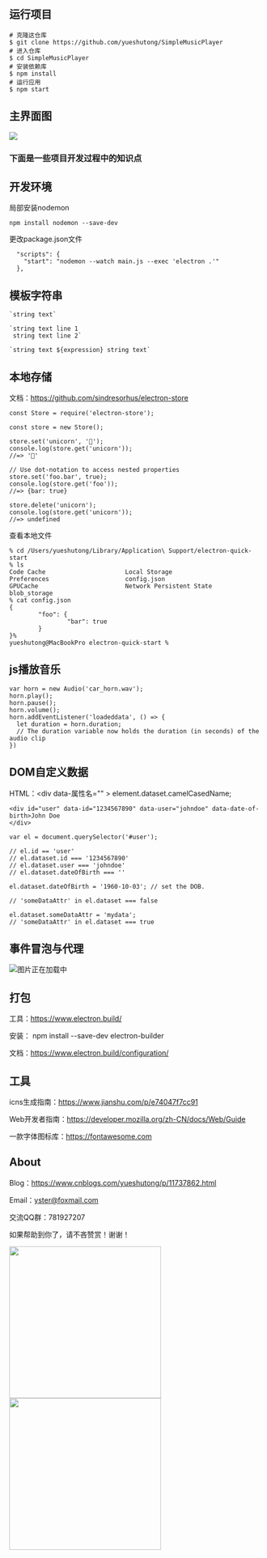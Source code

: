 ## 运行项目

```
# 克隆这仓库
$ git clone https://github.com/yueshutong/SimpleMusicPlayer
# 进入仓库
$ cd SimpleMusicPlayer
# 安装依赖库
$ npm install
# 运行应用
$ npm start
```

## 主界面图

![](https://user-images.githubusercontent.com/31175877/67552484-d0396980-f73d-11e9-9b57-36d6d096b766.jpg)

### 下面是一些项目开发过程中的知识点

## 开发环境

局部安装nodemon

```
npm install nodemon --save-dev
```
更改package.json文件
```
  "scripts": {
    "start": "nodemon --watch main.js --exec 'electron .'"
  },
```

## 模板字符串

```
`string text`

`string text line 1
 string text line 2`

`string text ${expression} string text`
```

## 本地存储

文档：https://github.com/sindresorhus/electron-store

```
const Store = require('electron-store');

const store = new Store();

store.set('unicorn', '🦄');
console.log(store.get('unicorn'));
//=> '🦄'

// Use dot-notation to access nested properties
store.set('foo.bar', true);
console.log(store.get('foo'));
//=> {bar: true}

store.delete('unicorn');
console.log(store.get('unicorn'));
//=> undefined
```

查看本地文件

```
% cd /Users/yueshutong/Library/Application\ Support/electron-quick-start
% ls
Code Cache                      Local Storage                   Preferences                     config.json
GPUCache                        Network Persistent State        blob_storage
% cat config.json
{
        "foo": {
                "bar": true
        }
}%                                                                                                                                                                            yueshutong@MacBookPro electron-quick-start % 

```

## js播放音乐

```
var horn = new Audio('car_horn.wav');
horn.play();
horn.pause();
horn.volume();
horn.addEventListener('loadeddata', () => {
  let duration = horn.duration;
  // The duration variable now holds the duration (in seconds) of the audio clip 
})
```

## DOM自定义数据

HTML：<div data-属性名="" ></div>
element.dataset.camelCasedName;

```
<div id="user" data-id="1234567890" data-user="johndoe" data-date-of-birth>John Doe
</div>

var el = document.querySelector('#user');

// el.id == 'user'
// el.dataset.id === '1234567890'
// el.dataset.user === 'johndoe'
// el.dataset.dateOfBirth === ''

el.dataset.dateOfBirth = '1960-10-03'; // set the DOB.

// 'someDataAttr' in el.dataset === false

el.dataset.someDataAttr = 'mydata';
// 'someDataAttr' in el.dataset === true
```

## 事件冒泡与代理

![图片正在加载中](https://user-images.githubusercontent.com/31175877/67548906-a67c4480-f735-11e9-9ef9-c3d426f4fa92.jpg)

## 打包

工具：https://www.electron.build/

安装： npm install --save-dev electron-builder

文档：https://www.electron.build/configuration/

## 工具

icns生成指南：https://www.jianshu.com/p/e74047f7cc91

Web开发者指南：https://developer.mozilla.org/zh-CN/docs/Web/Guide

一款字体图标库：https://fontawesome.com

## About

Blog：https://www.cnblogs.com/yueshutong/p/11737862.html

Email：yster@foxmail.com

交流QQ群：781927207

如果帮助到你了，请不吝赞赏！谢谢！

<img src="https://user-images.githubusercontent.com/31175877/67548917-af6d1600-f735-11e9-9807-351e6a2db269.png" width="300px" referrerpolicy="no-referrer">

<img src="https://user-images.githubusercontent.com/31175877/67549023-e17e7800-f735-11e9-89d4-5ca7dac0486d.png" width="300px" referrerpolicy="no-referrer">




